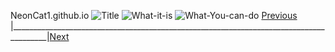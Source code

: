 NeonCat1.github.io
![Title](https://github.com/user-attachments/assets/8d694465-3481-4a23-93d8-dfde47700cac)
![What-it-is](https://github.com/user-attachments/assets/e5bd1716-c966-4e28-970d-c4d3ab610a7e)
                  ![What-You-can-do](https://github.com/user-attachments/assets/34987082-0b45-4920-a341-9d13c4b00670)
[Previous](NeonCat.github.io) |_______________________________________________________________________________________|[Next](NeonCat.github.io)
